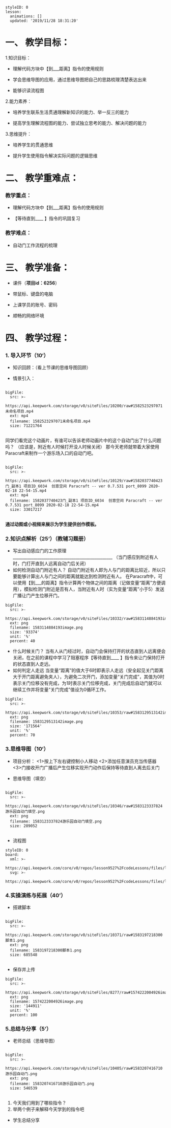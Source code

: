 






<style>
  .markdown-body hr {
    height: 1px;
  }
</style>






```@Lesson
styleID: 0
lesson:
  animations: []
  updated: '2019/11/28 18:31:20'

```



# **一、	教学目标：**
1.知识目标：
* 理解代码方块中【到___距离】指令的使用规则

* 学会思维导图的应用，通过思维导图把自己的思路梳理清楚表达出来

* 能够识读流程图

2.能力素养：

* 培养学生联系生活贯通理解新知识的能力、举一反三的能力

* 提高学生理解流程图的能力、尝试独立思考的能力、解决问题的能力

3.思维提升：

* 培养学生的贯通思维

* 提升学生使用指令解决实际问题的逻辑思维

# **二、	教学重难点：**

### 教学重点： 
* 理解代码方块中【到___距离】指令的使用规则

* 【等待直到____ 】指令的巩固复习

### 教学难点：

* 自动门工作流程的梳理  

# **三、	教学准备：**

* 课件（**项目id：6256**）

* 带鼠标、键盘的电脑

* 上课学员的账号、密码

* 顺畅的网络环境

# **四、	教学过程：**
 


### **1.	导入环节（10‘）**
*  知识回顾：（看上节课的思维导图回顾）

*  情景引入：
 
```@BigFile

bigFile:
  src: >-
    https://api.keepwork.com/storage/v0/siteFiles/10200/raw#1582523297071未命名项目.mp4
  ext: mp4
  filename: 1582523297071未命名项目.mp4
  size: 71221764
          
```


   同学们看完这个动画片，有谁可以告诉老师动画片中的这个自动门出了什么问题吗？
   （应该是，附近有人时候打开没人时候关闭）
   那今天老师就带着大家使用Paracraft来制作一个游乐场入口的自动门吧。
   
 
 
 
```@BigFile

bigFile:
  src: >-
    https://api.keepwork.com/storage/v0/siteFiles/10129/raw#1582037740423门_副本1 项目ID_6034  创意空间 Paracraft -- ver 0.7.531 port_8099 2020-02-18 22-54-15.mp4
  ext: mp4
  filename: 1582037740423门_副本1 项目ID_6034  创意空间 Paracraft -- ver 0.7.531 port_8099 2020-02-18 22-54-15.mp4
  size: 33017217
          
```

 
  
**通过动图或小视频来展示为学生提供创作模板。**
 ### **2.知识点解析（25‘）**（教辅习题册）
* 写出自动感应门的工作原理_________________________________________________
  （当门感应到附近有人时，门打开直到人远离自动门后关闭）
* 如何检测自动门附近有人？
  自动门附近有人即为人与门的距离比较近，所以只要能够计算出人与门之间的距离就能达到检测附近有人。
  在Paracraft中，可以使用【到___的距离】指令计算两个物体之间的距离（记做变量“距离”方便调用），模拟检测门附近是否有人，当附近有人时（实为变量“距离”小于5）发送广播让门产生位移开门。
  
 
```@BigFile
bigFile:
  src: >-
    https://api.keepwork.com/storage/v0/siteFiles/10332/raw#1583114884193image.png
  ext: png
  filename: 1583114884193image.png
  size: '93374'
  unit: '%'
  percent: 40

```

* 什么时候关门？
  当有人从门经过时，自动门会保持打开的状态直到人远离便会关闭，在之前的课程中学习了阻塞程序【等待直到____ 】指令来让门保持打开的状态直到人走远。
* 如何判定人走远 
  当变量“距离”的值大于6时即表示人走远（安全起见关门距离大于开门距离避免夹人），为避免二次开门，添加变量“关门完成”，其值为0时表示关门位移没有完成，为1时表示关门位移完成，关门完成后自动门就可以继续工作并将变量“关门完成”值设为0循环工作。
 
 
```@BigFile
bigFile:
  src: >-
    https://api.keepwork.com/storage/v0/siteFiles/10353/raw#1583129513142image.png
  ext: png
  filename: 1583129513142image.png
  size: '171564'
  unit: '%'
  percent: 70

```


  
### **3.思维导图（10‘）**
*  项目分析：
    <1>按上下左右键控制小人移动
    <2>添加任意演员充当传感器
    <3>门接收开门广播后产生位移实现开门动作后保持等待直到人离去后关门
    
 


 

 


  *  思维导图（填空）
 


```@BigFile

bigFile:
  src: >-
    https://api.keepwork.com/storage/v0/siteFiles/10346/raw#1583123337824游乐园自动门填空.png
  ext: png
  filename: 1583123337824游乐园自动门填空.png
  size: 289052
          
```

 

 
 
 



 
 

 
 
 

   *  流程图
   <style>
  .comp-board{
    text-align: center;
  }
</style>
   
 

```@Board
styleID: 0
board:
  xml: >-
    https://api.keepwork.com/core/v0/repos/lesson9527%2FcodeLessons/files/lesson9527%2FcodeLessons%2F_config%2Fboard%2F%E6%B8%B8%E4%B9%90%E5%9B%AD%E8%87%AA%E5%8A%A8%E9%97%A8.xml
  svg: >-
    https://api.keepwork.com/core/v0/repos/lesson9527%2FcodeLessons/files/lesson9527%2FcodeLessons%2F_config%2Fboard%2F%E6%B8%B8%E4%B9%90%E5%9B%AD%E8%87%AA%E5%8A%A8%E9%97%A8.svg

```






### **4.实操演练与拓展（40’）**
   *  搭建脚本
 
 
 
 
```@BigFile

bigFile:
  src: >-
    https://api.keepwork.com/storage/v0/siteFiles/10371/raw#1583197218300脚本1.png
  ext: png
  filename: 1583197218300脚本1.png
  size: 685548
          
```




 
 
 
 
 
 
 
 




   
   *  保存并上传
   
   
 
```@BigFile
bigFile:
  src: >-
    https://api.keepwork.com/storage/v0/siteFiles/8277/raw#1574222004926image.png
  ext: png
  filename: 1574222004926image.png
  size: '144911'
  unit: '%'
  percent: 100

```

### **5.总结与分享（5‘）**
 *  老师总结（思维导图）

 
 
 
```@BigFile

bigFile:
  src: >-
    https://api.keepwork.com/storage/v0/siteFiles/10405/raw#1583207416710游乐园自动门.png
  ext: png
  filename: 1583207416710游乐园自动门.png
  size: 546539
          
```


 

 
 
 


 
 

      

     
   1. 今天我们用到了哪些指令？
   2. 举两个例子来解释今天学到的指令吧

     
   *  学生总结分享
   
